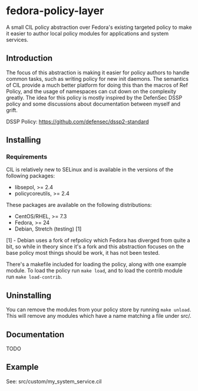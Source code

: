 # fedora-policy-layer

A small CIL policy abstraction over Fedora's existing targeted policy to
make it easier to author local policy modules for applications and system
services.

## Introduction

The focus of this abstraction is making it easier for policy authors to handle
common tasks, such as writing policy for new init daemons.  The semantics of CIL
provide a much better platform for doing this than the macros of Ref Policy, and
the usage of namespaces can cut down on the complexity greatly.  The idea for this
policy is mostly inspired by the DefenSec DSSP policy and some discussions
about documentation between myself and grift.

DSSP Policy: https://github.com/defensec/dssp2-standard

## Installing

### Requirements

CIL is relatively new to SELinux and is available in the versions of the following
packages:

* libsepol, >= 2.4
* policycoreutils, >= 2.4

These packages are available on the following distributions:

* CentOS/RHEL, >= 7.3
* Fedora, >= 24
* Debian, Stretch (testing) [1]

[1] - Debian uses a fork of refpolicy which Fedora has diverged from quite a bit,
so while in theory since it's a fork and this abstraction focuses on the base policy
most things should be work, it has not been tested.

There's a makefile included for loading the policy, along with one example
module. To load the policy run `make load`, and to load the contrib module
run `make load-contrib`.

## Uninstalling

You can remove the modules from your policy store by running `make unload`.
This will remove any modules which have a name matching a file under src/.

## Documentation

TODO

## Example

See: src/custom/my_system_service.cil
